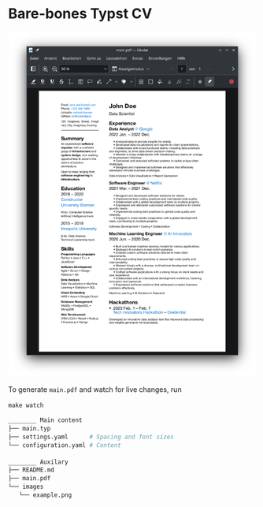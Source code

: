 # Bare-bones Typst CV

![Example](images/example.png)

To generate `main.pdf` and watch for live changes, run

`make watch`

```bash
________ Main content
├── main.typ
├── settings.yaml      # Spacing and font sizes
└── configuration.yaml # Content

________ Auxilary
├── README.md
├── main.pdf
└── images
   └── example.png
```
